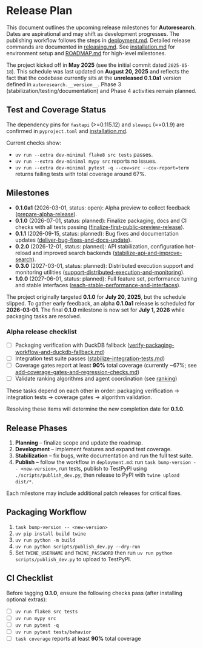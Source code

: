 # Release Plan

This document outlines the upcoming release milestones for **Autoresearch**.
Dates are aspirational and may shift as development progresses. The publishing
workflow follows the steps in [deployment.md](deployment.md). Detailed release
commands are documented in [releasing.md](releasing.md). See
[installation.md](installation.md) for environment setup and
[ROADMAP.md](../ROADMAP.md) for high-level milestones.

The project kicked off in **May 2025** (see the initial commit dated
`2025-05-18`). This schedule was last updated on **August 20, 2025** and
reflects the fact that the codebase currently sits at the **unreleased 0.1.0a1**
version defined in `autoresearch.__version__`. Phase 3
(stabilization/testing/documentation) and Phase 4 activities remain planned.

## Test and Coverage Status

The dependency pins for `fastapi` (>=0.115.12) and `slowapi` (==0.1.9) are
confirmed in `pyproject.toml` and [installation.md](installation.md).

Current checks show:

- `uv run --extra dev-minimal flake8 src tests` passes.
- `uv run --extra dev-minimal mypy src` reports no issues.
- `uv run --extra dev-minimal pytest -q --cov=src --cov-report=term`
  returns failing tests with total coverage around 67%.

## Milestones

- **0.1.0a1** (2026-03-01, status: open): Alpha preview to collect feedback
  ([prepare-alpha-release]).
- **0.1.0** (2026-07-01, status: planned): Finalize packaging, docs and CI
  checks with all tests passing
  ([finalize-first-public-preview-release]).
- **0.1.1** (2026-09-15, status: planned): Bug fixes and documentation updates
  ([deliver-bug-fixes-and-docs-update]).
- **0.2.0** (2026-12-01, status: planned): API stabilization, configuration
  hot-reload and improved search backends
  ([stabilize-api-and-improve-search]).
- **0.3.0** (2027-03-01, status: planned): Distributed execution support and
  monitoring utilities
  ([support-distributed-execution-and-monitoring]).
- **1.0.0** (2027-06-01, status: planned): Full feature set, performance
  tuning and stable interfaces
  ([reach-stable-performance-and-interfaces]).

The project originally targeted **0.1.0** for **July 20, 2025**, but the
schedule slipped. To gather early feedback, an alpha **0.1.0a1** release is
scheduled for **2026-03-01**. The final **0.1.0** milestone is
now set for **July 1, 2026** while packaging tasks are resolved.

### Alpha release checklist

- [ ] Packaging verification with DuckDB fallback
  ([verify-packaging-workflow-and-duckdb-fallback.md][packaging-fallback])
- [ ] Integration test suite passes
  ([stabilize-integration-tests.md][stabilize-integration-tests])
- [ ] Coverage gates report at least **90%** total coverage (currently ~67%;
  see [add-coverage-gates-and-regression-checks.md][coverage-gates])
- [ ] Validate ranking algorithms and agent coordination (see
  [ranking])

These tasks depend on each other in order: packaging verification → integration
tests → coverage gates → algorithm validation.

Resolving these items will determine the new completion date for **0.1.0**.

## Release Phases

1. **Planning** – finalize scope and update the roadmap.
2. **Development** – implement features and expand test coverage.
3. **Stabilization** – fix bugs, write documentation and run the full test
   suite.
4. **Publish** – follow the workflow in `deployment.md`: run
   `task bump-version -- <new-version>`, run tests, publish to TestPyPI using
   `./scripts/publish_dev.py`, then release to PyPI with `twine upload dist/*`.

Each milestone may include additional patch releases for critical fixes.

## Packaging Workflow

1. `task bump-version -- <new-version>`
2. `uv pip install build twine`
3. `uv run python -m build`
4. `uv run python scripts/publish_dev.py --dry-run`
5. Set `TWINE_USERNAME` and `TWINE_PASSWORD` then run
   `uv run python scripts/publish_dev.py` to upload to TestPyPI.

## CI Checklist

Before tagging **0.1.0**, ensure the following checks pass (after installing
optional extras):

- [ ] `uv run flake8 src tests`
- [ ] `uv run mypy src`
- [ ] `uv run pytest -q`
- [ ] `uv run pytest tests/behavior`
- [ ] `task coverage` reports at least **90%** total coverage

[coverage-gates]: ../issues/add-coverage-gates-and-regression-checks.md
[stabilize-integration-tests]: ../issues/stabilize-integration-tests.md
[packaging-fallback]: ../issues/verify-packaging-workflow-and-duckdb-fallback.md
[ranking]: ../issues/validate-ranking-algorithms-and-agent-coordination.md
[prepare-alpha-release]: ../issues/prepare-alpha-release.md
[finalize-first-public-preview-release]: ../issues/finalize-first-public-preview-release.md
[deliver-bug-fixes-and-docs-update]: ../issues/deliver-bug-fixes-and-docs-update.md
[stabilize-api-and-improve-search]: ../issues/stabilize-api-and-improve-search.md
[support-distributed-execution-and-monitoring]: ../issues/support-distributed-execution-and-monitoring.md
[reach-stable-performance-and-interfaces]: ../issues/reach-stable-performance-and-interfaces.md
